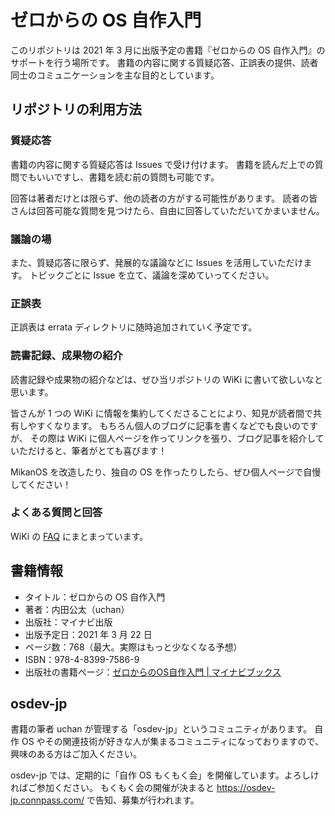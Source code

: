 # ゼロからの OS 自作入門

このリポジトリは 2021 年 3 月に出版予定の書籍『ゼロからの OS 自作入門』のサポートを行う場所です。
書籍の内容に関する質疑応答、正誤表の提供、読者同士のコミュニケーションを主な目的としています。

## リポジトリの利用方法

### 質疑応答

書籍の内容に関する質疑応答は Issues で受け付けます。
書籍を読んだ上での質問でもいいですし、書籍を読む前の質問も可能です。

回答は著者だけとは限らず、他の読者の方がする可能性があります。
読者の皆さんは回答可能な質問を見つけたら、自由に回答していただいてかまいません。

### 議論の場

また、質疑応答に限らず、発展的な議論などに Issues を活用していただけます。
トピックごとに Issue を立て、議論を深めていってください。

### 正誤表

正誤表は errata ディレクトリに随時追加されていく予定です。

### 読書記録、成果物の紹介

読書記録や成果物の紹介などは、ぜひ当リポジトリの WiKi に書いて欲しいなと思います。

皆さんが 1 つの WiKi に情報を集約してくださることにより、知見が読者間で共有しやすくなります。
もちろん個人のブログに記事を書くなどでも良いのですが、
その際は WiKi に個人ページを作ってリンクを張り、ブログ記事を紹介していただけると、筆者がとても喜びます！

MikanOS を改造したり、独自の OS を作ったりしたら、ぜひ個人ページで自慢してください！

### よくある質問と回答

WiKi の [FAQ](https://github.com/uchan-nos/os-from-zero/wiki/FAQ) にまとまっています。

## 書籍情報

- タイトル：ゼロからの OS 自作入門
- 著者：内田公太（uchan）
- 出版社：マイナビ出版
- 出版予定日：2021 年 3 月 22 日
- ページ数：768（最大。実際はもっと少なくなる予想）
- ISBN：978-4-8399-7586-9
- 出版社の書籍ページ：[ゼロからのOS自作入門 | マイナビブックス](https://book.mynavi.jp/ec/products/detail/id=121220)

## osdev-jp

書籍の筆者 uchan が管理する「osdev-jp」というコミュニティがあります。
自作 OS やその関連技術が好きな人が集まるコミュニティになっておりますので、興味のある方はご加入ください。

osdev-jp では、定期的に「自作 OS もくもく会」を開催しています。よろしければご参加ください。
もくもく会の開催が決まると https://osdev-jp.connpass.com/ で告知、募集が行われます。
